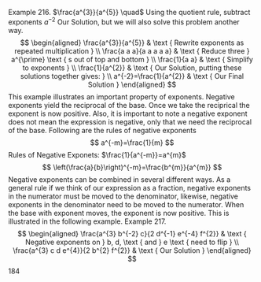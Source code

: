 Example 216.
$\frac{a^{3}}{a^{5}} \quad$ Using the quotient rule, subtract exponents
$a^{-2}$ Our Solution, but we will also solve this problem another way.
$$
\begin{aligned}
\frac{a^{3}}{a^{5}} & \text { Rewrite exponents as repeated multiplication } \\
\frac{a a a}{a a a a a} & \text { Reduce three } a^{\prime} \text { s out of top and bottom } \\
\frac{1}{a a} & \text { Simplify to exponents } \\
\frac{1}{a^{2}} & \text { Our Solution, putting these solutions together gives: } \\
a^{-2}=\frac{1}{a^{2}} & \text { Our Final Solution }
\end{aligned}
$$
This example illustrates an important property of exponents. Negative exponents yield the reciprocal of the base. Once we take the reciprical the exponent is now positive. Also, it is important to note a negative exponent does not mean the expression is negative, only that we need the reciprocal of the base. Following are the rules of negative exponents
$$
a^{-m}=\frac{1}{m}
$$
Rules of Negative Exponets: $\frac{1}{a^{-m}}=a^{m}$
$$
\left(\frac{a}{b}\right)^{-m}=\frac{b^{m}}{a^{m}}
$$
Negative exponents can be combined in several different ways. As a general rule if we think of our expression as a fraction, negative exponents in the numerator must be moved to the denominator, likewise, negative exponents in the denominator need to be moved to the numerator. When the base with exponent moves, the exponent is now positive. This is illustrated in the following example.
Example 217.
$$
\begin{aligned}
\frac{a^{3} b^{-2} c}{2 d^{-1} e^{-4} f^{2}} & \text { Negative exponents on } b, d, \text { and } e \text { need to flip } \\
\frac{a^{3} c d e^{4}}{2 b^{2} f^{2}} & \text { Our Solution }
\end{aligned}
$$
184